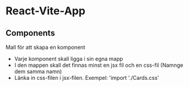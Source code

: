# React-Vite-App

## Components
Mall för att skapa en komponent

- Varje komponent skall ligga i sin egna mapp
- I den mappen skall det finnas minst en jsx fil och en css-fil (Namnge dem samma namn)
- Länka in css-filen i jsx-filen. Exempel: 'import './Cards.css'